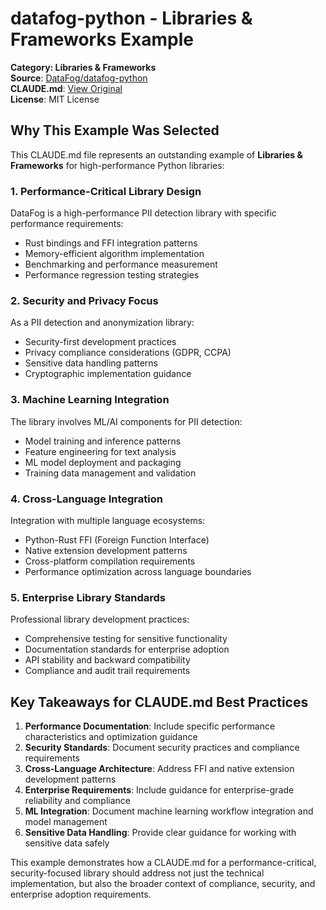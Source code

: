 # datafog-python - Libraries & Frameworks Example

**Category: Libraries & Frameworks**  
**Source**: [DataFog/datafog-python](https://github.com/DataFog/datafog-python)  
**CLAUDE.md**: [View Original](https://github.com/DataFog/datafog-python/blob/main/Claude.md)  
**License**: MIT License

## Why This Example Was Selected

This CLAUDE.md file represents an outstanding example of **Libraries & Frameworks** for high-performance Python libraries:

### 1. **Performance-Critical Library Design**
DataFog is a high-performance PII detection library with specific performance requirements:
- Rust bindings and FFI integration patterns
- Memory-efficient algorithm implementation
- Benchmarking and performance measurement
- Performance regression testing strategies

### 2. **Security and Privacy Focus**
As a PII detection and anonymization library:
- Security-first development practices
- Privacy compliance considerations (GDPR, CCPA)
- Sensitive data handling patterns
- Cryptographic implementation guidance

### 3. **Machine Learning Integration**
The library involves ML/AI components for PII detection:
- Model training and inference patterns
- Feature engineering for text analysis
- ML model deployment and packaging
- Training data management and validation

### 4. **Cross-Language Integration**
Integration with multiple language ecosystems:
- Python-Rust FFI (Foreign Function Interface)
- Native extension development patterns
- Cross-platform compilation requirements
- Performance optimization across language boundaries

### 5. **Enterprise Library Standards**
Professional library development practices:
- Comprehensive testing for sensitive functionality
- Documentation standards for enterprise adoption
- API stability and backward compatibility
- Compliance and audit trail requirements

## Key Takeaways for CLAUDE.md Best Practices

1. **Performance Documentation**: Include specific performance characteristics and optimization guidance
2. **Security Standards**: Document security practices and compliance requirements
3. **Cross-Language Architecture**: Address FFI and native extension development patterns
4. **Enterprise Requirements**: Include guidance for enterprise-grade reliability and compliance
5. **ML Integration**: Document machine learning workflow integration and model management
6. **Sensitive Data Handling**: Provide clear guidance for working with sensitive data safely

This example demonstrates how a CLAUDE.md for a performance-critical, security-focused library should address not just the technical implementation, but also the broader context of compliance, security, and enterprise adoption requirements.